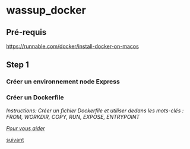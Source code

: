 # wassup_docker
## Pré-requis
https://runnable.com/docker/install-docker-on-macos

## Step 1 
### Créer un environnement node Express
### Créer un Dockerfile
*Instructions:*
*Créer un fichier Dockerfile et utiliser dedans les mots-clés : FROM, WORKDIR, COPY, RUN, EXPOSE, ENTRYPOINT*

*[Pour vous aider](https://docs.docker.com/engine/reference/builder/#environment-replacement)*


[suivant](https://github.com/ValentinDupetitpre/wassup_docker/tree/Step1-3-BuildImage)
